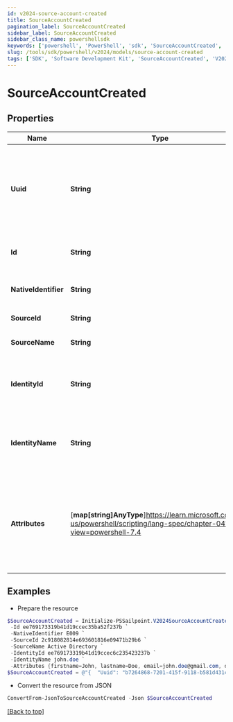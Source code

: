 ```yaml
---
id: v2024-source-account-created
title: SourceAccountCreated
pagination_label: SourceAccountCreated
sidebar_label: SourceAccountCreated
sidebar_class_name: powershellsdk
keywords: ['powershell', 'PowerShell', 'sdk', 'SourceAccountCreated', 'V2024SourceAccountCreated'] 
slug: /tools/sdk/powershell/v2024/models/source-account-created
tags: ['SDK', 'Software Development Kit', 'SourceAccountCreated', 'V2024SourceAccountCreated']
---
```



# SourceAccountCreated

## Properties

Name | Type | Description | Notes
------------ | ------------- | ------------- | -------------
**Uuid** | **String** | Source unique identifier for the identity. UUID is generated by the source system. | [optional] 
**Id** | **String** | SailPoint generated unique identifier. | [required]
**NativeIdentifier** | **String** | Unique ID of the account on the source. | [required]
**SourceId** | **String** | The ID of the source. | [required]
**SourceName** | **String** | The name of the source. | [required]
**IdentityId** | **String** | The ID of the identity that is correlated with this account. | [required]
**IdentityName** | **String** | The name of the identity that is correlated with this account. | [required]
**Attributes** | [**map[string]AnyType**]https://learn.microsoft.com/en-us/powershell/scripting/lang-spec/chapter-04?view=powershell-7.4 | The attributes of the account. The contents of attributes depends on the account schema for the source. | [required]

## Examples

- Prepare the resource
```powershell
$SourceAccountCreated = Initialize-PSSailpoint.V2024SourceAccountCreated  -Uuid b7264868-7201-415f-9118-b581d431c688 `
 -Id ee769173319b41d19ccec35ba52f237b `
 -NativeIdentifier E009 `
 -SourceId 2c918082814e693601816e09471b29b6 `
 -SourceName Active Directory `
 -IdentityId ee769173319b41d19ccec6c235423237b `
 -IdentityName john.doe `
 -Attributes {firstname=John, lastname=Doe, email=john.doe@gmail.com, department=Sales, displayName=John Doe, created=2020-04-27T16:48:33.597Z, employeeNumber=E009, uid=E009, inactive=true, phone=null, identificationNumber=E009}
$SourceAccountCreated = @"{  "Uuid": "b7264868-7201-415f-9118-b581d431c688", "Id": "ee769173319b41d19ccec35ba52f237b", "NativeIdentifier": "E009", "SourceId": "2c918082814e693601816e09471b29b6", "SourceName": "Active Directory", "IdentityId": "ee769173319b41d19ccec6c235423237b", "IdentityName": "john.doe", "Attributes": {"firstname": "John", "lastname": "Doe", "email": "john.doe@gmail.com", "department": "Sales", "displayName":"John Doe", "created": "2020-04-27T16:48:33.597Z", "employeeNumber": "E009", "uid": "E009", "inactive": true, "phone": null, "identificationNumber": "E009}" }}"@
```

- Convert the resource from JSON
```powershell
ConvertFrom-JsonToSourceAccountCreated -Json $SourceAccountCreated
```


[[Back to top]](#) 

